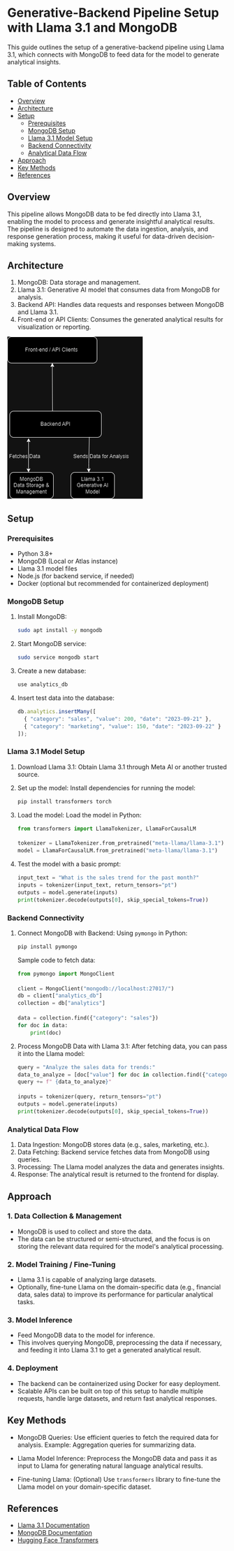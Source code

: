 # Generative-Backend Pipeline Setup with Llama 3.1 and MongoDB

This guide outlines the setup of a generative-backend pipeline using Llama 3.1, which connects with MongoDB to feed data for the model to generate analytical insights.

## Table of Contents
- [Overview](#overview)
- [Architecture](#architecture)
- [Setup](#setup)
  - [Prerequisites](#prerequisites)
  - [MongoDB Setup](#mongodb-setup)
  - [Llama 3.1 Model Setup](#llama-31-model-setup)
  - [Backend Connectivity](#backend-connectivity)
  - [Analytical Data Flow](#analytical-data-flow)
- [Approach](#approach)
- [Key Methods](#key-methods)
- [References](#references)

## Overview

This pipeline allows MongoDB data to be fed directly into Llama 3.1, enabling the model to process and generate insightful analytical results. The pipeline is designed to automate the data ingestion, analysis, and response generation process, making it useful for data-driven decision-making systems.

## Architecture

1. MongoDB: Data storage and management.
2. Llama 3.1: Generative AI model that consumes data from MongoDB for analysis.
3. Backend API: Handles data requests and responses between MongoDB and Llama 3.1.
4. Front-end or API Clients: Consumes the generated analytical results for visualization or reporting.

![Architecture Diagram](Llama.png)

## Setup

### Prerequisites
- Python 3.8+
- MongoDB (Local or Atlas instance)
- Llama 3.1 model files
- Node.js (for backend service, if needed)
- Docker (optional but recommended for containerized deployment)

### MongoDB Setup

1. Install MongoDB:
   ```bash
   sudo apt install -y mongodb
   ```

2. Start MongoDB service:
   ```bash
   sudo service mongodb start
   ```

3. Create a new database:
   ```bash
   use analytics_db
   ```

4. Insert test data into the database:
   ```javascript
   db.analytics.insertMany([
     { "category": "sales", "value": 200, "date": "2023-09-21" },
     { "category": "marketing", "value": 150, "date": "2023-09-22" }
   ]);
   ```

### Llama 3.1 Model Setup

1. Download Llama 3.1:
   Obtain Llama 3.1 through Meta AI or another trusted source.

2. Set up the model:
   Install dependencies for running the model:
   ```bash
   pip install transformers torch
   ```

3. Load the model:
   Load the model in Python:
   ```python
   from transformers import LlamaTokenizer, LlamaForCausalLM

   tokenizer = LlamaTokenizer.from_pretrained("meta-llama/llama-3.1")
   model = LlamaForCausalLM.from_pretrained("meta-llama/llama-3.1")
   ```

4. Test the model with a basic prompt:
   ```python
   input_text = "What is the sales trend for the past month?"
   inputs = tokenizer(input_text, return_tensors="pt")
   outputs = model.generate(inputs)
   print(tokenizer.decode(outputs[0], skip_special_tokens=True))
   ```

### Backend Connectivity

1. Connect MongoDB with Backend:
   Using `pymongo` in Python:
   ```bash
   pip install pymongo
   ```

   Sample code to fetch data:
   ```python
   from pymongo import MongoClient

   client = MongoClient("mongodb://localhost:27017/")
   db = client["analytics_db"]
   collection = db["analytics"]

   data = collection.find({"category": "sales"})
   for doc in data:
       print(doc)
   ```

2. Process MongoDB Data with Llama 3.1:
   After fetching data, you can pass it into the Llama model:
   ```python
   query = "Analyze the sales data for trends:"
   data_to_analyze = [doc["value"] for doc in collection.find({"category": "sales"})]
   query += f" {data_to_analyze}"

   inputs = tokenizer(query, return_tensors="pt")
   outputs = model.generate(inputs)
   print(tokenizer.decode(outputs[0], skip_special_tokens=True))
   ```

### Analytical Data Flow

1. Data Ingestion: MongoDB stores data (e.g., sales, marketing, etc.).
2. Data Fetching: Backend service fetches data from MongoDB using queries.
3. Processing: The Llama model analyzes the data and generates insights.
4. Response: The analytical result is returned to the frontend for display.

## Approach

### 1. Data Collection & Management
   - MongoDB is used to collect and store the data.
   - The data can be structured or semi-structured, and the focus is on storing the relevant data required for the model's analytical processing.

### 2. Model Training / Fine-Tuning
   - Llama 3.1 is capable of analyzing large datasets.
   - Optionally, fine-tune Llama on the domain-specific data (e.g., financial data, sales data) to improve its performance for particular analytical tasks.

### 3. Model Inference
   - Feed MongoDB data to the model for inference.
   - This involves querying MongoDB, preprocessing the data if necessary, and feeding it into Llama 3.1 to get a generated analytical result.

### 4. Deployment
   - The backend can be containerized using Docker for easy deployment.
   - Scalable APIs can be built on top of this setup to handle multiple requests, handle large datasets, and return fast analytical responses.

## Key Methods

- MongoDB Queries: Use efficient queries to fetch the required data for analysis.
  Example: Aggregation queries for summarizing data.
  
- Llama Model Inference: Preprocess the MongoDB data and pass it as input to Llama for generating natural language analytical results.

- Fine-tuning Llama: (Optional) Use `transformers` library to fine-tune the Llama model on your domain-specific dataset.

## References

- [Llama 3.1 Documentation](https://huggingface.co/meta-llama)
- [MongoDB Documentation](https://www.mongodb.com/docs/)
- [Hugging Face Transformers](https://huggingface.co/docs/transformers/index)
